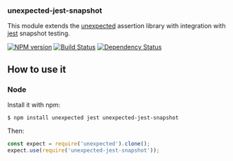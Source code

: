 ### unexpected-jest-snapshot

This module extends the [unexpected](https://github.com/unexpectedjs/unexpected)
assertion library with integration with [jest](https://facebook.github.io/jest/)
snapshot testing.

[![NPM version](https://badge.fury.io/js/unexpected-jest-snapshot.svg)](http://badge.fury.io/js/unexpected-jest-snapshot)
[![Build Status](https://travis-ci.org/albertfdp/unexpected-jest-snapshot.svg?branch=master)](https://travis-ci.org/albertfdp/unexpected-jest-snapshot)
[![Dependency Status](https://david-dm.org/albertfdp/unexpected-jest-snapshot.svg)](https://david-dm.org/albertfdp/unexpected-jest-snapshot)

## How to use it

### Node

Install it with npm:

```
$ npm install unexpected jest unexpected-jest-snapshot
```

Then:

```javascript
const expect = require('unexpected').clone();
expect.use(require('unexpected-jest-snapshot'));
```
